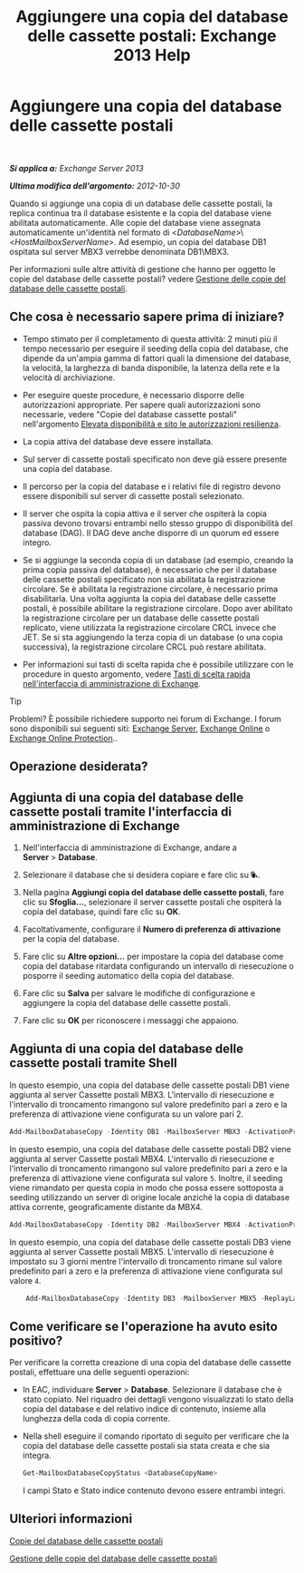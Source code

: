 ﻿---
title: 'Aggiungere una copia del database delle cassette postali: Exchange 2013 Help'
TOCTitle: Aggiungere una copia del database delle cassette postali
ms:assetid: 784bf48f-8af5-422c-a63f-2f01fc0cf151
ms:mtpsurl: https://technet.microsoft.com/it-it/library/Dd298080(v=EXCHG.150)
ms:contentKeyID: 50481006
ms.date: 05/22/2018
mtps_version: v=EXCHG.150
ms.translationtype: MT
---

# Aggiungere una copia del database delle cassette postali

 

_**Si applica a:** Exchange Server 2013_

_**Ultima modifica dell'argomento:** 2012-10-30_

Quando si aggiunge una copia di un database delle cassette postali, la replica continua tra il database esistente e la copia del database viene abilitata automaticamente. Alle copie del database viene assegnata automaticamente un'identità nel formato di \<*DatabaseName*\>\\\<*HostMailboxServerName*\>. Ad esempio, un copia del database DB1 ospitata sul server MBX3 verrebbe denominata DB1\\MBX3.

Per informazioni sulle altre attività di gestione che hanno per oggetto le copie del database delle cassette postali? vedere [Gestione delle copie del database delle cassette postali](managing-mailbox-database-copies-exchange-2013-help.md).

## Che cosa è necessario sapere prima di iniziare?

  - Tempo stimato per il completamento di questa attività: 2 minuti più il tempo necessario per eseguire il seeding della copia del database, che dipende da un'ampia gamma di fattori quali la dimensione del database, la velocità, la larghezza di banda disponibile, la latenza della rete e la velocità di archiviazione.

  - Per eseguire queste procedure, è necessario disporre delle autorizzazioni appropriate. Per sapere quali autorizzazioni sono necessarie, vedere "Copie del database cassette postali" nell'argomento [Elevata disponibilità e sito le autorizzazioni resilienza](high-availability-and-site-resilience-permissions-exchange-2013-help.md).

  - La copia attiva del database deve essere installata.

  - Sul server di cassette postali specificato non deve già essere presente una copia del database.

  - Il percorso per la copia del database e i relativi file di registro devono essere disponibili sul server di cassette postali selezionato.

  - Il server che ospita la copia attiva e il server che ospiterà la copia passiva devono trovarsi entrambi nello stesso gruppo di disponibilità del database (DAG). Il DAG deve anche disporre di un quorum ed essere integro.

  - Se si aggiunge la seconda copia di un database (ad esempio, creando la prima copia passiva del database), è necessario che per il database delle cassette postali specificato non sia abilitata la registrazione circolare. Se è abilitata la registrazione circolare, è necessario prima disabilitarla. Una volta aggiunta la copia del database delle cassette postali, è possibile abilitare la registrazione circolare. Dopo aver abilitato la registrazione circolare per un database delle cassette postali replicato, viene utilizzata la registrazione circolare CRCL invece che JET. Se si sta aggiungendo la terza copia di un database (o una copia successiva), la registrazione circolare CRCL può restare abilitata.

  - Per informazioni sui tasti di scelta rapida che è possibile utilizzare con le procedure in questo argomento, vedere [Tasti di scelta rapida nell'interfaccia di amministrazione di Exchange](keyboard-shortcuts-in-the-exchange-admin-center-exchange-online-protection-help.md).


> [!TIP]
> Problemi? È possibile richiedere supporto nei forum di Exchange. I forum sono disponibili sui seguenti siti: <A href="https://go.microsoft.com/fwlink/p/?linkid=60612">Exchange Server</A>, <A href="https://go.microsoft.com/fwlink/p/?linkid=267542">Exchange Online</A> o <A href="https://go.microsoft.com/fwlink/p/?linkid=285351">Exchange Online Protection</A>..



## Operazione desiderata?

## Aggiunta di una copia del database delle cassette postali tramite l'interfaccia di amministrazione di Exchange

1.  Nell'interfaccia di amministrazione di Exchange, andare a **Server** \> **Database**.

2.  Selezionare il database che si desidera copiare e fare clic su ![Aggiunta di una copia del database](images/Dd298080.435c15ff-abf2-4de8-b280-f053db1afa13(EXCHG.150).gif "Aggiunta di una copia del database").

3.   Nella pagina **Aggiungi copia del database delle cassette postali**, fare clic su **Sfoglia...**, selezionare il server cassette postali che ospiterà la copia del database, quindi fare clic su **OK**.

4.  Facoltativamente, configurare il **Numero di preferenza di attivazione** per la copia del database.

5.  Fare clic su **Altre opzioni…** per impostare la copia del database come copia del database ritardata configurando un intervallo di riesecuzione o posporre il seeding automatico della copia del database.

6.  Fare clic su **Salva** per salvare le modifiche di configurazione e aggiungere la copia del database delle cassette postali.

7.  Fare clic su **OK** per riconoscere i messaggi che appaiono.

## Aggiunta di una copia del database delle cassette postali tramite Shell

In questo esempio, una copia del database delle cassette postali DB1 viene aggiunta al server Cassette postali MBX3. L'intervallo di riesecuzione e l'intervallo di troncamento rimangono sul valore predefinito pari a zero e la preferenza di attivazione viene configurata su un valore pari 2.

```powershell
Add-MailboxDatabaseCopy -Identity DB1 -MailboxServer MBX3 -ActivationPreference 2
```

In questo esempio, una copia del database delle cassette postali DB2 viene aggiunta al server Cassette postali MBX4. L'intervallo di riesecuzione e l'intervallo di troncamento rimangono sul valore predefinito pari a zero e la preferenza di attivazione viene configurata sul valore `5`. Inoltre, il seeding viene rimandato per questa copia in modo che possa essere sottoposta a seeding utilizzando un server di origine locale anziché la copia di database attiva corrente, geograficamente distante da MBX4.

```powershell
Add-MailboxDatabaseCopy -Identity DB2 -MailboxServer MBX4 -ActivationPreference 5 -SeedingPostponed
```

In questo esempio, una copia del database delle cassette postali DB3 viene aggiunta al server Cassette postali MBX5. L'intervallo di riesecuzione è impostato su 3 giorni mentre l'intervallo di troncamento rimane sul valore predefinito pari a zero e la preferenza di attivazione viene configurata sul valore `4`.
```powershell
    Add-MailboxDatabaseCopy -Identity DB3 -MailboxServer MBX5 -ReplayLagTime 3.00:00:00 -ActivationPreference 4
```

## Come verificare se l'operazione ha avuto esito positivo?

Per verificare la corretta creazione di una copia del database delle cassette postali, effettuare una delle seguenti operazioni:

  - In EAC, individuare **Server** \> **Database**. Selezionare il database che è stato copiato. Nel riquadro dei dettagli vengono visualizzati lo stato della copia del database e del relativo indice di contenuto, insieme alla lunghezza della coda di copia corrente.

  - Nella shell eseguire il comando riportato di seguito per verificare che la copia del database delle cassette postali sia stata creata e che sia integra.
    
    ```powershell
    Get-MailboxDatabaseCopyStatus <DatabaseCopyName>
    ```
    
    I campi Stato e Stato indice contenuto devono essere entrambi integri.

## Ulteriori informazioni

[Copie del database delle cassette postali](mailbox-database-copies-exchange-2013-help.md)

[Gestione delle copie del database delle cassette postali](managing-mailbox-database-copies-exchange-2013-help.md)

